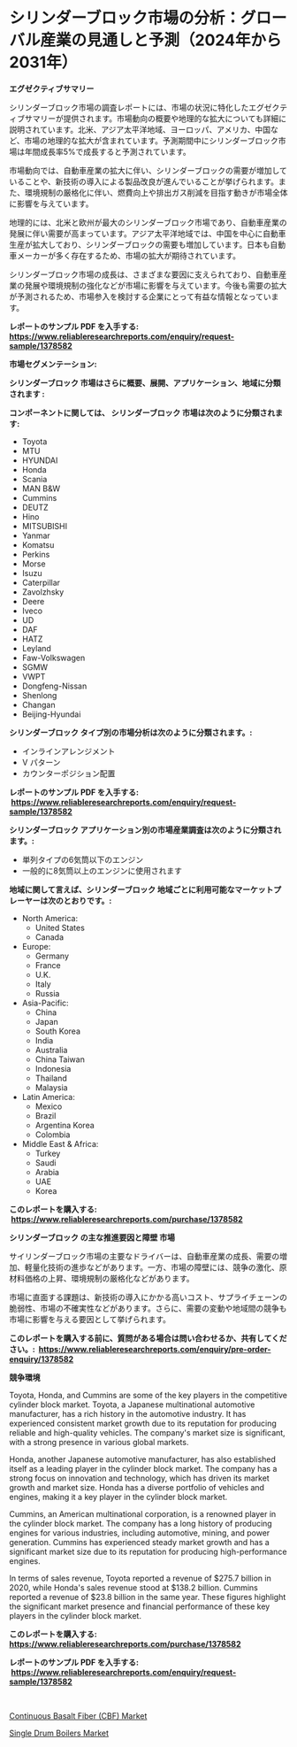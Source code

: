 <p><h1>シリンダーブロック市場の分析：グローバル産業の見通しと予測（2024年から2031年）</h1></p><p><strong>エグゼクティブサマリー</strong></p>
<p><p>シリンダーブロック市場の調査レポートには、市場の状況に特化したエグゼクティブサマリーが提供されます。市場動向の概要や地理的な拡大についても詳細に説明されています。北米、アジア太平洋地域、ヨーロッパ、アメリカ、中国など、市場の地理的な拡大が含まれています。予測期間中にシリンダーブロック市場は年間成長率5%で成長すると予測されています。</p><p>市場動向では、自動車産業の拡大に伴い、シリンダーブロックの需要が増加していることや、新技術の導入による製品改良が進んでいることが挙げられます。また、環境規制の厳格化に伴い、燃費向上や排出ガス削減を目指す動きが市場全体に影響を与えています。</p><p>地理的には、北米と欧州が最大のシリンダーブロック市場であり、自動車産業の発展に伴い需要が高まっています。アジア太平洋地域では、中国を中心に自動車生産が拡大しており、シリンダーブロックの需要も増加しています。日本も自動車メーカーが多く存在するため、市場の拡大が期待されています。</p><p>シリンダーブロック市場の成長は、さまざまな要因に支えられており、自動車産業の発展や環境規制の強化などが市場に影響を与えています。今後も需要の拡大が予測されるため、市場参入を検討する企業にとって有益な情報となっています。</p></p>
<p><strong>レポートのサンプル PDF を入手する: <a href="https://www.reliableresearchreports.com/enquiry/request-sample/1378582">https://www.reliableresearchreports.com/enquiry/request-sample/1378582</a></strong></p>
<p><strong>市場セグメンテーション:</strong></p>
<p><strong> シリンダーブロック 市場はさらに概要、展開、アプリケーション、地域に分類されます :</strong></p>
<p><strong>コンポーネントに関しては、 シリンダーブロック 市場は次のように分類されます: &nbsp;</strong></p>
<p><ul><li>Toyota</li><li>MTU</li><li>HYUNDAI</li><li>Honda</li><li>Scania</li><li>MAN B&W</li><li>Cummins</li><li>DEUTZ</li><li>Hino</li><li>MITSUBISHI</li><li>Yanmar</li><li>Komatsu</li><li>Perkins</li><li>Morse</li><li>Isuzu</li><li>Caterpillar</li><li>Zavolzhsky</li><li>Deere</li><li>Iveco</li><li>UD</li><li>DAF</li><li>HATZ</li><li>Leyland</li><li>Faw-Volkswagen</li><li>SGMW</li><li>VWPT</li><li>Dongfeng-Nissan</li><li>Shenlong</li><li>Changan</li><li>Beijing-Hyundai</li></ul></p>
<p><strong> シリンダーブロック タイプ別の市場分析は次のように分類されます。:</strong></p>
<p><ul><li>インラインアレンジメント</li><li>V パターン</li><li>カウンターポジション配置</li></ul></p>
<p><strong>レポートのサンプル PDF を入手する: &nbsp;<a href="https://www.reliableresearchreports.com/enquiry/request-sample/1378582">https://www.reliableresearchreports.com/enquiry/request-sample/1378582</a></strong></p>
<p><strong> シリンダーブロック アプリケーション別の市場産業調査は次のように分類されます。:</strong></p>
<p><ul><li>単列タイプの6気筒以下のエンジン</li><li>一般的に8気筒以上のエンジンに使用されます</li></ul></p>
<p><strong>地域に関して言えば、シリンダーブロック 地域ごとに利用可能なマーケットプレーヤーは次のとおりです。:</strong></p>
<p><ul>
    <li>
        North America:
        <ul>
            <li>United States</li>
            <li>Canada</li>
        </ul>
    </li>
    <li>
        Europe:
        <ul>
            <li>Germany</li>
            <li>France</li>
            <li>U.K.</li>
            <li>Italy</li>
            <li>Russia</li>
        </ul>
    </li>
    <li>
        Asia-Pacific:
        <ul>
            <li>China</li>
            <li>Japan</li>
            <li>South Korea</li>
            <li>India</li>
            <li>Australia</li>
            <li>China Taiwan</li>
            <li>Indonesia</li>
            <li>Thailand</li>
            <li>Malaysia</li>
        </ul>
    </li>
    <li>
        Latin America:
        <ul>
            <li>Mexico</li>
            <li>Brazil</li>
            <li>Argentina Korea</li>
            <li>Colombia</li>
        </ul>
    </li>
    <li>
        Middle East & Africa:
        <ul>
            <li>Turkey</li>
            <li>Saudi</li>
            <li>Arabia</li>
            <li>UAE</li>
            <li>Korea</li>
        </ul>
    </li>
    </ul></p>
<p><strong>このレポートを購入する: &nbsp;<a href="https://www.reliableresearchreports.com/purchase/1378582">https://www.reliableresearchreports.com/purchase/1378582</a></strong></p>
<p><strong>シリンダーブロック の主な推進要因と障壁 市場</strong></p>
<p><p>サイリンダーブロック市場の主要なドライバーは、自動車産業の成長、需要の増加、軽量化技術の進歩などがあります。一方、市場の障壁には、競争の激化、原材料価格の上昇、環境規制の厳格化などがあります。</p><p>市場に直面する課題は、新技術の導入にかかる高いコスト、サプライチェーンの脆弱性、市場の不確実性などがあります。さらに、需要の変動や地域間の競争も市場に影響を与える要因として挙げられます。</p></p>
<p><strong>このレポートを購入する前に、質問がある場合は問い合わせるか、共有してください。:&nbsp; <a href="https://www.reliableresearchreports.com/enquiry/pre-order-enquiry/1378582">https://www.reliableresearchreports.com/enquiry/pre-order-enquiry/1378582</a></strong></p>
<p><strong>競争環境</strong></p>
<p><p>Toyota, Honda, and Cummins are some of the key players in the competitive cylinder block market. Toyota, a Japanese multinational automotive manufacturer, has a rich history in the automotive industry. It has experienced consistent market growth due to its reputation for producing reliable and high-quality vehicles. The company's market size is significant, with a strong presence in various global markets.</p><p>Honda, another Japanese automotive manufacturer, has also established itself as a leading player in the cylinder block market. The company has a strong focus on innovation and technology, which has driven its market growth and market size. Honda has a diverse portfolio of vehicles and engines, making it a key player in the cylinder block market.</p><p>Cummins, an American multinational corporation, is a renowned player in the cylinder block market. The company has a long history of producing engines for various industries, including automotive, mining, and power generation. Cummins has experienced steady market growth and has a significant market size due to its reputation for producing high-performance engines.</p><p>In terms of sales revenue, Toyota reported a revenue of $275.7 billion in 2020, while Honda's sales revenue stood at $138.2 billion. Cummins reported a revenue of $23.8 billion in the same year. These figures highlight the significant market presence and financial performance of these key players in the cylinder block market.</p></p>
<p><strong>このレポートを購入する: &nbsp; <a href="https://www.reliableresearchreports.com/purchase/1378582">https://www.reliableresearchreports.com/purchase/1378582</a></strong></p>
<p><strong>レポートのサンプル PDF を入手する: &nbsp;<a href="https://www.reliableresearchreports.com/enquiry/request-sample/1378582">https://www.reliableresearchreports.com/enquiry/request-sample/1378582</a></strong><strong></strong></p>
<p>&nbsp;</p>
<p><p><a href="https://github.com/Alonsoolds3wq1d81czn8rbol/Market-Research-Report-List-1/blob/main/continuous-basalt-fiber-cbf-market.md">Continuous Basalt Fiber (CBF) Market</a></p><p><a href="https://natural-crush-b99.notion.site/Single-Drum-Boilers-Market-Research-Report-Provides-Critical-Insights-that-can-help-Shape-Business-D-f1b0bf7b0c094ffdb64bcdac407aa0b6">Single Drum Boilers Market</a></p></p>